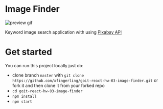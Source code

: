 # Image Finder
![preview gif](https://i.yapx.ru/HUK1N.gif)

Keyword image search application with using [Pixabay API](https://pixabay.com/api/docs/)

# Get started
You can run this project locally just do:

* clone branch `master` with `git clone https://github.com/xfingerling/goit-react-hw-03-image-finder.git` or fork it and then clone it from your forked repo
* `cd goit-react-hw-03-image-finder`
* `npm install`
* `npm start`
